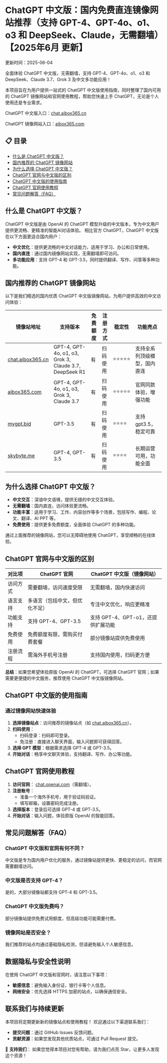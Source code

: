 # ChatGPT 中文版：国内免费直连镜像网站推荐（支持 GPT-4、GPT-4o、o1、o3 和 DeepSeek、Claude，无需翻墙）【2025年6月 更新】

更新时间：2025-06-04

全面体验 ChatGPT 中文版，无需翻墙，支持 GPT-4、GPT-4o、o1、o3 和 DeepSeek、Claude 3.7、Grok 3 及中文多功能应用！

本项目旨在为用户提供一站式的 ChatGPT 中文版使用指南，同时整理了国内可用的 ChatGPT 镜像网站和官网使用教程，帮助您快速上手 ChatGPT，无论是个人使用还是专业需求。

ChatGPT 中文版入口：[chat.aibox365.cn](https://chat.aibox365.cn)

ChatGPT 镜像网站入口：[aibox365.com](https://aibox365.com)

## 📋 目录
- [什么是 ChatGPT 中文版？](#什么是-chatgpt-中文版)
- [国内推荐的 ChatGPT 镜像网站](#国内推荐的-chatgpt-镜像网站)
- [为什么选择 ChatGPT 中文版？](#为什么选择-chatgpt-中文版)
- [ChatGPT 官网与中文版的区别](#chatgpt-官网与中文版的区别)
- [ChatGPT 中文版的使用指南](#chatgpt-中文版的使用指南)
- [ChatGPT 官网使用教程](#chatgpt-官网使用教程)
- [常见问题解答（FAQ）](#常见问题解答faq)

## 什么是 ChatGPT 中文版？
ChatGPT 中文版是由 OpenAI 的 ChatGPT 模型升级的中文版本，专为中文用户提供更流畅、更精准的智能AI对话体验。
相比官方 ChatGPT，ChatGPT 中文版在以下方面更适合国内用户：

- **中文优化**：提供更流畅的中文对话能力，适用于学习、办公和日常使用。
- **国内直连**：通过国内镜像网站实现，无需翻墙即可访问。
- **多功能应用**：支持 GPT-4 和 GPT-3.5，同时提供翻译、写作、问答等多种功能。

## 国内推荐的 ChatGPT 镜像网站
以下是我们精选的国内优质 ChatGPT 中文版镜像网站，为用户提供高效的中文访问体验：

| 镜像站地址 | 支持版本 | 免费额度 | 注册方式 | 稳定性 | 功能亮点 |
|------------|----------|----------|----------|--------|----------|
| [chat.aibox365.cn](https://chat.aibox365.cn) | GPT-4, GPT-4o, o1, o3, Grok 3, Claude 3.7, DeepSeek R1 | 有 | 扫码使用 | ⭐⭐⭐⭐⭐ | 支持全系列顶级模型，国内直连 |
| [aibox365.com](https://aibox365.com) | GPT-4, GPT-4o, o1, o3, Grok 3, Claude 3.7 | 有 | 扫码使用 | ⭐⭐⭐⭐⭐ | 官网同款体验，增强功能 |
| [mygpt.bid](https://uuu.mygpt.bid) | GPT-3.5 | 有 | 扫码使用 | ⭐⭐⭐⭐ | 支持gpt3.5，稳定可靠 |
| [skybyte.me](https://cgs.skybyte.me) | GPT-4, GPT-3.5 | 有 | 扫码使用 | ⭐⭐⭐⭐ | 长期运营可用，功能全面 |

## 为什么选择 ChatGPT 中文版？
- **中文交互**：深谙中文语境，提供无缝的中文交互体验。
- **无需翻墙**：国内直连，访问体验更流畅。
- **功能丰富**：适用于学习、工作、内容创作等多个场景，包括写作、编程、论文、翻译、AI PPT 等。
- **免费使用**：提供更多免费额度，全面体验 ChatGPT 的多种功能。

通过上面推荐的镜像网站，您可以无障碍地使用 ChatGPT，享受顺畅的在线体验。

## ChatGPT 官网与中文版的区别

| 对比项 | ChatGPT 官网 | ChatGPT 中文版（镜像网站） |
|--------|--------------|----------------------------|
| 访问方式 | 需要翻墙，访问速度受限 | 无需翻墙，国内快速访问 |
| 语言支持 | 多语言（包括中文，但优化不足） | 专注中文优化，响应更精准 |
| 功能支持 | 支持 GPT-4、GPT-3.5 | 支持 GPT-4、GPT-o1，还提供扩展功能 |
| 免费使用 | 免费额度有限，需购买付费套餐 | 部分镜像站提供免费使用 |
| 注册流程 | 需海外手机号注册 | 支持国内使用，扫码更方便 |

**总结**：如果您希望体验原版 OpenAI 的 ChatGPT，可选择 ChatGPT 官网；如果需要更便捷的中文服务，推荐使用 ChatGPT 中文版镜像网站。

## ChatGPT 中文版的使用指南
### 通过镜像网站快速体验

1. **选择镜像站点**：访问推荐的镜像站点（如 [chat.aibox365.cn](https://chat.aibox365.cn)）。
2. **扫码使用**：
   - 扫码登录：扫码即可登录。
   - 免注册：直接进入聊天界面，输入问题即可获得回答。
3. **选择 GPT 模型**：根据需求选择 GPT-4 或 GPT-3.5。
4. **开始对话**：畅享中文聊天体验，支持翻译、写作、办公等功能。

## ChatGPT 官网使用教程
1. **访问官网**： [chat.openai.com](https://chat.openai.com)（需翻墙）。
2. **注册账号**：
   - 准备一个海外手机号，用于验证码验证。
   - 填写邮箱，设置密码完成注册。
3. **选择版本**：登录后可选择 GPT-4 或 GPT-3.5。
4. **开始对话**：输入问题，体验原版 OpenAI 的智能回答。

## 常见问题解答（FAQ）
### ChatGPT 中文版和官网有何不同？
中文版是专为国内用户优化的服务，通过镜像站提供更快、更稳定的访问，而官网需要翻墙访问。

### 中文版是否支持 GPT-4？
是的，大部分镜像站都支持 GPT-4 和 GPT-3.5。

### ChatGPT 中文版免费吗？
部分镜像站提供免费试用额度，但高级功能可能需要付费。

### 镜像网站是否安全？
我们推荐的站点均通过基础隐私检测，但请避免输入个人敏感信息。

## 数据隐私与安全性说明
在使用 ChatGPT 中文版和官网时，请注意以下事项：

- **敏感信息**：避免输入身份证、银行卡等个人信息。
- **网络安全**：优先选择 HTTPS 加密的站点，以确保通信安全。

## 联系我们与持续更新
本项目将定期更新新的镜像站点和使用教程！
欢迎通过以下渠道联系我们：

- **提交问题**：通过 GitHub Issues 反馈问题。
- **贡献资源**：如果您发现其他优质站点，可通过 Pull Request 提交。

🌟 **支持我们**： 如果您觉得本项目对您有帮助，请为我们点亮 Star，让更多人发现这个资源！

